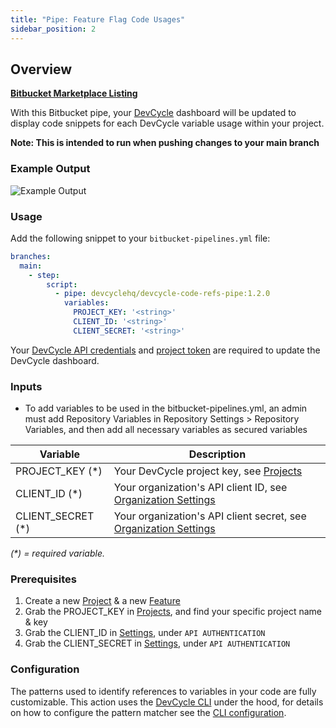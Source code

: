 ```yaml
---
title: "Pipe: Feature Flag Code Usages"
sidebar_position: 2
---
```


## Overview

**[Bitbucket Marketplace Listing](https://bitbucket.org/product/features/pipelines/integrations?&p=devcyclehq/devcycle-code-refs-pipe)**


With this Bitbucket pipe, your [DevCycle](https://devcycle.com/) dashboard will be updated to display code snippets for each DevCycle variable usage within your project.

**Note: This is intended to run when pushing changes to your main branch**

### Example Output

![Example Output](https://bitbucket.org/devcyclehq/devcycle-code-refs-pipe/raw/main/example-output.png)

### Usage
Add the following snippet to your `bitbucket-pipelines.yml` file:

```yaml
branches:
  main:
    - step:
        script:
          - pipe: devcyclehq/devcycle-code-refs-pipe:1.2.0
            variables:
              PROJECT_KEY: '<string>'
              CLIENT_ID: '<string>'
              CLIENT_SECRET: '<string>'
```

Your [DevCycle API credentials](https://app.devcycle.com/r/settings) and [project token](https://app.devcycle.com/r/projects) are required to update the DevCycle dashboard.

### Inputs

- To add variables to be used in the bitbucket-pipelines.yml, an admin must add Repository Variables in Repository Settings > Repository Variables, and then add all necessary variables as secured variables

| Variable           | Description                                                       |
| --------------------- | ----------------------------------------------------------- |
| PROJECT_KEY (*) | Your DevCycle project key, see [Projects](https://app.devcycle.com/r/projects)  |
| CLIENT_ID (*)     | Your organization's API client ID, see [Organization Settings](https://app.devcycle.com/r/settings) |
| CLIENT_SECRET (*)     | Your organization's API client secret, see [Organization Settings](https://app.devcycle.com/r/settings) |

_(*) = required variable._

### Prerequisites

1. Create a new [Project](/tools-and-integrations/terraform#create-a-project) & a new [Feature](/tools-and-integrations/terraform#create-a-feature) 
2. Grab the PROJECT_KEY in [Projects](https://app.devcycle.com/r/projects), and find your specific project name & key
3. Grab the CLIENT_ID in [Settings](https://app.devcycle.com/r/settings), under `API AUTHENTICATION`
4. Grab the CLIENT_SECRET in [Settings](https://app.devcycle.com/r/settings), under `API AUTHENTICATION`


### Configuration
The patterns used to identify references to variables in your code are fully customizable.
This action uses the [DevCycle CLI](https://github.com/DevCycleHQ/cli) under the hood, for details on how to configure the pattern matcher see the [CLI configuration](https://github.com/DevCycleHQ/cli#configuration).
